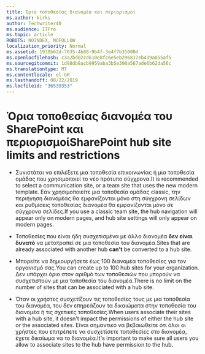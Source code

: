 ```yaml
---
title: Όρια τοποθεσίας διανομέα και περιορισμοί
ms.author: kirks
author: Techwriter40
ms.audience: ITPro
ms.topic: article
ROBOTS: NOINDEX, NOFOLLOW
localization_priority: Normal
ms.assetid: 1930b62d-7035-4b68-9b4f-3e4f7b31000d
ms.openlocfilehash: c3a2bd02cd610e8fc6e5eb296817eb439a055af5
ms.sourcegitcommit: 1d98db8acb9959aba3b5e308a567ade6b62da56c
ms.translationtype: MT
ms.contentlocale: el-GR
ms.lasthandoff: 08/22/2019
ms.locfileid: "36539353"
---
```

# <a name="sharepoint-hub-site-limits-and-restrictions"></a><span data-ttu-id="7c5b0-102">Όρια τοποθεσίας διανομέα του SharePoint και περιορισμοί</span><span class="sxs-lookup"><span data-stu-id="7c5b0-102">SharePoint hub site limits and restrictions</span></span>

- <span data-ttu-id="7c5b0-103">Συνιστάται να επιλέξετε μια τοποθεσία επικοινωνίας ή μια τοποθεσία ομάδας που χρησιμοποιεί το νέο πρότυπο σύγχρονα.</span><span class="sxs-lookup"><span data-stu-id="7c5b0-103">It is recommended to select a communication site, or a team site that uses the new modern template.</span></span> <span data-ttu-id="7c5b0-104">Εάν χρησιμοποιείτε μια τοποθεσία ομάδας classic, την περιήγηση διανομέας θα εμφανίζονται μόνο στη σύγχρονη σελίδων και ρυθμίσεις τοποθεσίας διανομέα θα εμφανίζονται μόνο σε σύγχρονα σελίδες.</span><span class="sxs-lookup"><span data-stu-id="7c5b0-104">If you use a classic team site, the hub navigation will appear only on modern pages, and hub site settings will only appear on modern pages.</span></span>

- <span data-ttu-id="7c5b0-105">Τοποθεσίες που είναι ήδη συσχετισμένα με άλλο διανομέα **δεν είναι δυνατό** να μετατραπεί σε μια τοποθεσία του διανομέα.</span><span class="sxs-lookup"><span data-stu-id="7c5b0-105">Sites that are already associated with another hub **can't** be converted to a hub site.</span></span> 

- <span data-ttu-id="7c5b0-106">Μπορείτε να δημιουργήσετε έως 100 διανομέα τοποθεσίες για τον οργανισμό σας.</span><span class="sxs-lookup"><span data-stu-id="7c5b0-106">You can create up to 100 hub sites for your organization.</span></span> <span data-ttu-id="7c5b0-107">Δεν υπάρχει όριο στον αριθμό των τοποθεσιών που μπορούν να συσχετιστούν με μια τοποθεσία του διανομέα.</span><span class="sxs-lookup"><span data-stu-id="7c5b0-107">There is no limit on the number of sites that can be associated with a hub site.</span></span>

- <span data-ttu-id="7c5b0-108">Όταν οι χρήστες συσχετίζουν τις τοποθεσίες τους με μια τοποθεσία του διανομέα, του δεν επηρεάζουν τα δικαιώματα στην τοποθεσία του διανομέα ή τις σχετικές τοποθεσίες.</span><span class="sxs-lookup"><span data-stu-id="7c5b0-108">When users associate their sites with a hub site, it doesn't impact the permissions of either the hub site or the associated sites.</span></span> <span data-ttu-id="7c5b0-109">Είναι σημαντικό να βεβαιωθείτε ότι όλοι οι χρήστες που επιτρέπετε να συσχετίσετε τοποθεσίες στο διανομέα, έχετε δικαίωμα να το διανομέα.</span><span class="sxs-lookup"><span data-stu-id="7c5b0-109">It's important to make sure all users you allow to associate sites to the hub have permission to the hub.</span></span>



